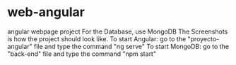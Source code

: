# web-angular
angular webpage project 
For the Database, use MongoDB
The Screenshots is how the project should look like.
To start Angular: go to the "proyecto-angular" file and type the command "ng serve"
To start MongoDB: go to the "back-end" file and type the command "npm start"
